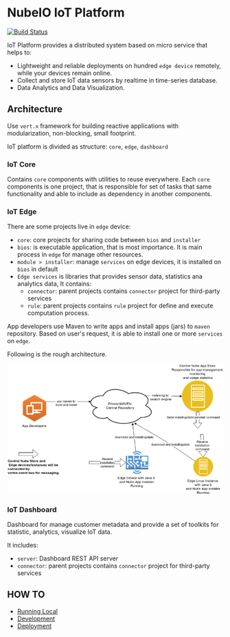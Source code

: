 # NubeIO IoT Platform

[![Build Status](https://jenkins.nube-io.com/buildStatus/icon?job=NubeIO/iot-engine/master)](https://jenkins.nube-io.com/job/NubeIO/iot-engine/master)

IoT Platform provides a distributed system based on micro service that helps to:

- Lightweight and reliable deployments on hundred `edge device` remotely, while your devices remain online.
- Collect and store IoT data sensors by realtime in time-series database.
- Data Analytics and Data Visualization.

## Architecture

Use `vert.x` framework for building reactive applications with modularization, non-blocking, small footprint.

IoT platform is divided as structure: `core`, `edge`, `dashboard`

### IoT Core

Contains `core` components with utilities to reuse everywhere. Each `core` components is one project, that is responsible for set of tasks that same functionality and able to include as dependency in another components.

### IoT Edge

There are some projects live in `edge` device:

- `core`: core projects for sharing code between `bios` and `installer`
- `bios`: is executable application, that is most importance. It is main process in `edge` for manage other resources.
- `module > installer`: manage `services` on edge devices, it is installed on `bios` in default
- `Edge services` is libraries that provides sensor data, statistics ana analytics data, It contains:
  - `connector`: parent projects contains `connector` project for third-party services
  - `rule`: parent projects contains `rule` project for define and execute computation process.

App developers use Maven to write apps and install apps (jars) to `maven` repository. Based on user's request, it is able to install one or more `services` on `edge`.

Following is the rough architecture.

![nube-vertx-engine architecture](docs/nube-app-store.png?raw=true "Architecture of Nube vert.x Engine")

### IoT Dashboard

Dashboard for manage customer metadata and provide a set of toolkits for statistic, analytics, visualize IoT data.

It includes:

- `server`: Dashboard REST API server
- `connector`: parent projects contains `connector` project for third-party services

## HOW TO

- [Running Local](./HOWTO.md#Run-Local)
- [Development](./HOWTO.md#Development)
- [Deployment](./HOWTO.md#Deployment)
